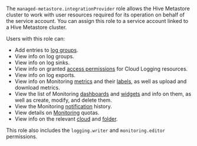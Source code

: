 The `managed-metastore.integrationProvider` role allows the Hive Metastore cluster to work with user resources required for its operation on behalf of the service account. You can assign this role to a service account linked to a Hive Metastore cluster.

Users with this role can:
* Add entries to [log groups](../../logging/concepts/log-group.md).
* View info on log groups.
* View info on log sinks.
* View info on granted [access permissions](../../iam/concepts/access-control/index.md) for Cloud Logging resources.
* View info on log exports.
* View info on Monitoring [metrics](../../monitoring/concepts/data-model.md#metric) and their [labels](../../monitoring/concepts/data-model.md#label), as well as upload and download metrics.
* View the list of Monitoring [dashboards](../../monitoring/concepts/visualization/dashboard.md) and [widgets](../../monitoring/concepts/visualization/widget.md) and info on them, as well as create, modify, and delete them.
* View the Monitoring [notification](../../monitoring/concepts/alerting/notification-channel.md) history.
* View details on [Monitoring](../../monitoring/concepts/limits.md#monitoring-quotas) quotas.
* View info on the relevant [cloud](../../resource-manager/concepts/resources-hierarchy.md#cloud) and [folder](../../resource-manager/concepts/resources-hierarchy.md#folder).

This role also includes the `logging.writer` and `monitoring.editor` permissions.
